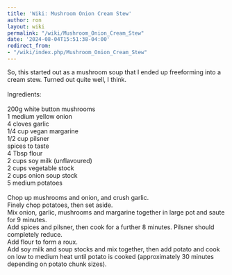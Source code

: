 ```yaml
---
title: 'Wiki: Mushroom Onion Cream Stew'
author: ron
layout: wiki
permalink: "/wiki/Mushroom_Onion_Cream_Stew"
date: '2024-08-04T15:51:38-04:00'
redirect_from:
- "/wiki/index.php/Mushroom_Onion_Cream_Stew"
---
```


So, this started out as a mushroom soup that I ended up freeforming into a cream stew. Turned out quite well, I think.\
\
Ingredients:\
\
200g white button mushrooms\
1 medium yellow onion\
4 cloves garlic\
1/4 cup vegan margarine\
1/2 cup pilsner\
spices to taste\
4 Tbsp flour\
2 cups soy milk (unflavoured)\
2 cups vegetable stock\
2 cups onion soup stock\
5 medium potatoes\
\
Chop up mushrooms and onion, and crush garlic.\
Finely chop potatoes, then set aside.\
Mix onion, garlic, mushrooms and margarine together in large pot and saute for 9 minutes.\
Add spices and pilsner, then cook for a further 8 minutes. Pilsner should completely reduce.\
Add flour to form a roux.\
Add soy milk and soup stocks and mix together, then add potato and cook on low to medium heat until potato is cooked (approximately 30 minutes depending on potato chunk sizes).
